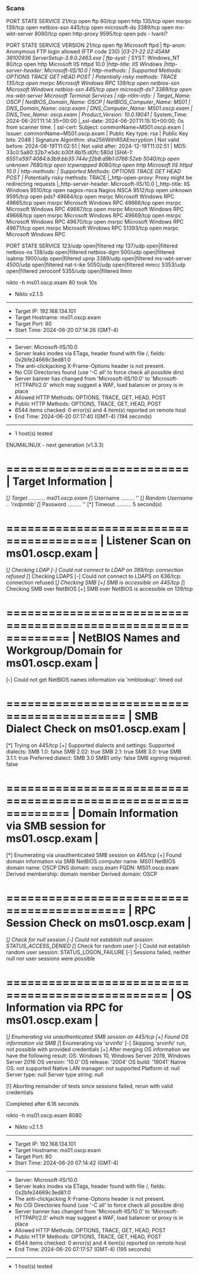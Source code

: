
### Scans

PORT     STATE SERVICE
21/tcp   open  ftp
80/tcp   open  http
135/tcp  open  msrpc
139/tcp  open  netbios-ssn
445/tcp  open  microsoft-ds
3389/tcp open  ms-wbt-server
8080/tcp open  http-proxy
9595/tcp open  pds - Ivanti?


PORT      STATE SERVICE       VERSION
21/tcp    open  ftp           Microsoft ftpd
| ftp-anon: Anonymous FTP login allowed (FTP code 230)
|_03-21-22  02:45AM             38100936 ServerSetup-3.9.0.2463.exe
| ftp-syst:
|_  SYST: Windows_NT
80/tcp    open  http          Microsoft IIS httpd 10.0
|_http-title: IIS Windows
|_http-server-header: Microsoft-IIS/10.0
| http-methods:
|   Supported Methods: OPTIONS TRACE GET HEAD POST
|_  Potentially risky methods: TRACE
135/tcp   open  msrpc         Microsoft Windows RPC
139/tcp   open  netbios-ssn   Microsoft Windows netbios-ssn
445/tcp   open  microsoft-ds?
3389/tcp  open  ms-wbt-server Microsoft Terminal Services
| rdp-ntlm-info:
|   Target_Name: OSCP
|   NetBIOS_Domain_Name: OSCP
|   NetBIOS_Computer_Name: MS01
|   DNS_Domain_Name: oscp.exam
|   DNS_Computer_Name: MS01.oscp.exam
|   DNS_Tree_Name: oscp.exam
|   Product_Version: 10.0.19041
|_  System_Time: 2024-06-20T11:14:35+00:00
|_ssl-date: 2024-06-20T11:15:10+00:00; 0s from scanner time.
| ssl-cert: Subject: commonName=MS01.oscp.exam
| Issuer: commonName=MS01.oscp.exam
| Public Key type: rsa
| Public Key bits: 2048
| Signature Algorithm: sha256WithRSAEncryption
| Not valid before: 2024-06-19T11:02:51
| Not valid after:  2024-12-19T11:02:51
| MD5:   33c0:5a80:32b7:e5dc:b30f:6b15:d0fc:580d
|_SHA-1: 6551:e597:4084:b3b9:bb35:744e:f2b8:d9b1:0766:52eb
5040/tcp  open  unknown
7680/tcp  open  tcpwrapped
8080/tcp  open  http          Microsoft IIS httpd 10.0
| http-methods:
|   Supported Methods: OPTIONS TRACE GET HEAD POST
|_  Potentially risky methods: TRACE
|_http-open-proxy: Proxy might be redirecting requests
|_http-server-header: Microsoft-IIS/10.0
|_http-title: IIS Windows
9510/tcp  open  nagios-nsca   Nagios NSCA
9512/tcp  open  unknown
9595/tcp  open  pds?
49664/tcp open  msrpc         Microsoft Windows RPC
49665/tcp open  msrpc         Microsoft Windows RPC
49666/tcp open  msrpc         Microsoft Windows RPC
49667/tcp open  msrpc         Microsoft Windows RPC
49668/tcp open  msrpc         Microsoft Windows RPC
49669/tcp open  msrpc         Microsoft Windows RPC
49670/tcp open  msrpc         Microsoft Windows RPC
49671/tcp open  msrpc         Microsoft Windows RPC
51393/tcp open  msrpc         Microsoft Windows RPC


PORT     STATE         SERVICE
123/udp  open|filtered ntp
137/udp  open|filtered netbios-ns
138/udp  open|filtered netbios-dgm
500/udp  open|filtered isakmp
1900/udp open|filtered upnp
3389/udp open|filtered ms-wbt-server
4500/udp open|filtered nat-t-ike
5050/udp open|filtered mmcc
5353/udp open|filtered zeroconf
5355/udp open|filtered llmnr


nikto -h ms01.oscp.exam 80                                                                                                                                                                              took 10s
- Nikto v2.1.5
---------------------------------------------------------------------------
+ Target IP:          192.168.134.101
+ Target Hostname:    ms01.oscp.exam
+ Target Port:        80
+ Start Time:         2024-06-20 07:14:26 (GMT-4)
---------------------------------------------------------------------------
+ Server: Microsoft-IIS/10.0
+ Server leaks inodes via ETags, header found with file /, fields: 0x2bfe24669c3ed81:0
+ The anti-clickjacking X-Frame-Options header is not present.
+ No CGI Directories found (use '-C all' to force check all possible dirs)
+ Server banner has changed from 'Microsoft-IIS/10.0' to 'Microsoft-HTTPAPI/2.0' which may suggest a WAF, load balancer or proxy is in place
+ Allowed HTTP Methods: OPTIONS, TRACE, GET, HEAD, POST
+ Public HTTP Methods: OPTIONS, TRACE, GET, HEAD, POST
+ 6544 items checked: 0 error(s) and 4 item(s) reported on remote host
+ End Time:           2024-06-20 07:17:40 (GMT-4) (194 seconds)
---------------------------------------------------------------------------
+ 1 host(s) tested

ENUM4LINUX - next generation (v1.3.3)

 ==========================
|    Target Information    |
 ==========================
[*] Target ........... ms01.oscp.exam
[*] Username ......... ''
[*] Random Username .. 'rxdpmtib'
[*] Password ......... ''
[*] Timeout .......... 5 second(s)

 =======================================
|    Listener Scan on ms01.oscp.exam    |
 =======================================
[*] Checking LDAP
[-] Could not connect to LDAP on 389/tcp: connection refused
[*] Checking LDAPS
[-] Could not connect to LDAPS on 636/tcp: connection refused
[*] Checking SMB
[+] SMB is accessible on 445/tcp
[*] Checking SMB over NetBIOS
[+] SMB over NetBIOS is accessible on 139/tcp

 =============================================================
|    NetBIOS Names and Workgroup/Domain for ms01.oscp.exam    |
 =============================================================
[-] Could not get NetBIOS names information via 'nmblookup': timed out

 ===========================================
|    SMB Dialect Check on ms01.oscp.exam    |
 ===========================================
[*] Trying on 445/tcp
[+] Supported dialects and settings:
Supported dialects:
  SMB 1.0: false
  SMB 2.02: true
  SMB 2.1: true
  SMB 3.0: true
  SMB 3.1.1: true
Preferred dialect: SMB 3.0
SMB1 only: false
SMB signing required: false

 =============================================================
|    Domain Information via SMB session for ms01.oscp.exam    |
 =============================================================
[*] Enumerating via unauthenticated SMB session on 445/tcp
[+] Found domain information via SMB
NetBIOS computer name: MS01
NetBIOS domain name: OSCP
DNS domain: oscp.exam
FQDN: MS01.oscp.exam
Derived membership: domain member
Derived domain: OSCP

 ===========================================
|    RPC Session Check on ms01.oscp.exam    |
 ===========================================
[*] Check for null session
[-] Could not establish null session: STATUS_ACCESS_DENIED
[*] Check for random user
[-] Could not establish random user session: STATUS_LOGON_FAILURE
[-] Sessions failed, neither null nor user sessions were possible

 =================================================
|    OS Information via RPC for ms01.oscp.exam    |
 =================================================
[*] Enumerating via unauthenticated SMB session on 445/tcp
[+] Found OS information via SMB
[*] Enumerating via 'srvinfo'
[-] Skipping 'srvinfo' run, not possible with provided credentials
[+] After merging OS information we have the following result:
OS: Windows 10, Windows Server 2019, Windows Server 2016
OS version: '10.0'
OS release: '2004'
OS build: '19041'
Native OS: not supported
Native LAN manager: not supported
Platform id: null
Server type: null
Server type string: null

[!] Aborting remainder of tests since sessions failed, rerun with valid credentials

Completed after 6.16 seconds


nikto -h ms01.oscp.exam 8080
- Nikto v2.1.5
---------------------------------------------------------------------------
+ Target IP:          192.168.134.101
+ Target Hostname:    ms01.oscp.exam
+ Target Port:        80
+ Start Time:         2024-06-20 07:14:42 (GMT-4)
---------------------------------------------------------------------------
+ Server: Microsoft-IIS/10.0
+ Server leaks inodes via ETags, header found with file /, fields: 0x2bfe24669c3ed81:0
+ The anti-clickjacking X-Frame-Options header is not present.
+ No CGI Directories found (use '-C all' to force check all possible dirs)
+ Server banner has changed from 'Microsoft-IIS/10.0' to 'Microsoft-HTTPAPI/2.0' which may suggest a WAF, load balancer or proxy is in place
+ Allowed HTTP Methods: OPTIONS, TRACE, GET, HEAD, POST
+ Public HTTP Methods: OPTIONS, TRACE, GET, HEAD, POST
+ 6544 items checked: 0 error(s) and 4 item(s) reported on remote host
+ End Time:           2024-06-20 07:17:57 (GMT-4) (195 seconds)
---------------------------------------------------------------------------
+ 1 host(s) tested
